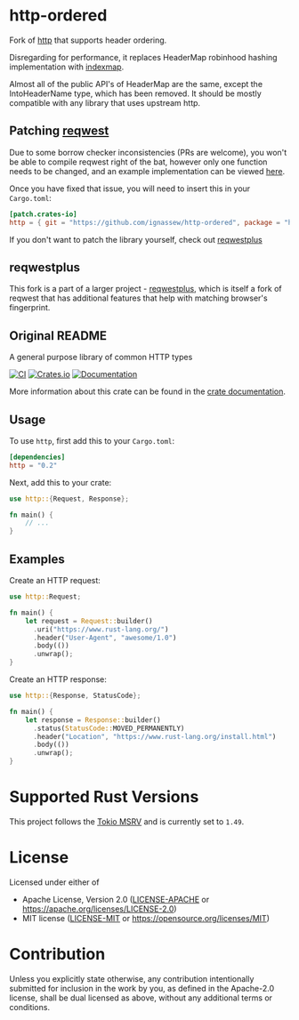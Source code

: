 # http-ordered

Fork of [http](https://github.com/hyperium/http) that supports header ordering.

Disregarding for performance, it replaces HeaderMap robinhood hashing implementation with [indexmap](https://github.com/bluss/indexmap).

Almost all of the public API's of HeaderMap are the same, except the IntoHeaderName type, which has been removed. It should be mostly compatible with any library that uses upstream http.

## Patching [reqwest](https://github.com/seanmonstar/reqwest)
Due to some borrow checker inconsistencies (PRs are welcome), you won't be able to compile reqwest right of the bat, however only one function needs to be changed, and an example implementation can be viewed [here](https://github.com/ignassew/reqwestplus/commit/314a180fb57571767ad698b38300f5b504bf1409).

Once you have fixed that issue, you will need to insert this in your `Cargo.toml`:
```toml
[patch.crates-io]
http = { git = "https://github.com/ignassew/http-ordered", package = "http-ordered" }
```

If you don't want to patch the library yourself, check out [reqwestplus](#reqwestplus)

## reqwestplus
This fork is a part of a larger project - [reqwestplus](https://github.com/ignassew/reqwestplus), which is itself a fork of reqwest that has additional features that help with matching browser's fingerprint.

## Original README

A general purpose library of common HTTP types

[![CI](https://github.com/hyperium/http/workflows/CI/badge.svg)](https://github.com/hyperium/http/actions?query=workflow%3ACI)
[![Crates.io](https://img.shields.io/crates/v/http.svg)](https://crates.io/crates/http)
[![Documentation](https://docs.rs/http/badge.svg)][dox]

More information about this crate can be found in the [crate
documentation][dox].

[dox]: https://docs.rs/http

## Usage

To use `http`, first add this to your `Cargo.toml`:

```toml
[dependencies]
http = "0.2"
```

Next, add this to your crate:

```rust
use http::{Request, Response};

fn main() {
    // ...
}
```

## Examples

Create an HTTP request:

```rust
use http::Request;

fn main() {
    let request = Request::builder()
      .uri("https://www.rust-lang.org/")
      .header("User-Agent", "awesome/1.0")
      .body(())
      .unwrap();
}
```

Create an HTTP response:

```rust
use http::{Response, StatusCode};

fn main() {
    let response = Response::builder()
      .status(StatusCode::MOVED_PERMANENTLY)
      .header("Location", "https://www.rust-lang.org/install.html")
      .body(())
      .unwrap();
}
```

# Supported Rust Versions

This project follows the [Tokio MSRV][msrv] and is currently set to `1.49`.

[msrv]: https://github.com/tokio-rs/tokio/#supported-rust-versions

# License

Licensed under either of

- Apache License, Version 2.0 ([LICENSE-APACHE](LICENSE-APACHE) or https://apache.org/licenses/LICENSE-2.0)
- MIT license ([LICENSE-MIT](LICENSE-MIT) or https://opensource.org/licenses/MIT)

# Contribution

Unless you explicitly state otherwise, any contribution intentionally submitted
for inclusion in the work by you, as defined in the Apache-2.0 license, shall be
dual licensed as above, without any additional terms or conditions.
